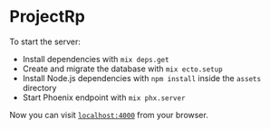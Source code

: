 # ProjectRp

To start the server:

  * Install dependencies with `mix deps.get`
  * Create and migrate the database with `mix ecto.setup`
  * Install Node.js dependencies with `npm install` inside the `assets` directory
  * Start Phoenix endpoint with `mix phx.server`

Now you can visit [`localhost:4000`](http://localhost:4000) from your browser.
